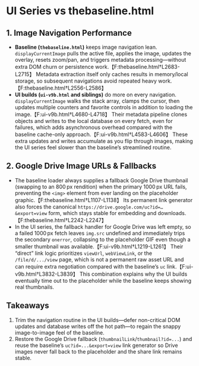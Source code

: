 # UI Series vs thebaseline.html

## 1. Image Navigation Performance
- **Baseline (`thebaseline.html`)** keeps image navigation lean. `displayCurrentImage` pulls the active file, applies the image, updates the overlay, resets zoom/pan, and triggers metadata processing—without extra DOM churn or persistence work.【F:thebaseline.html†L2683-L2715】 Metadata extraction itself only caches results in memory/local storage, so subsequent navigations avoid repeated heavy work.【F:thebaseline.html†L2556-L2586】
- **UI builds (`ui-v9b.html` and siblings)** do more on every navigation. `displayCurrentImage` walks the stack array, clamps the cursor, then updates multiple counters and favorite controls in addition to loading the image.【F:ui-v9b.html†L4680-L4718】 Their metadata pipeline clones objects and writes to the local database on every fetch, even for failures, which adds asynchronous overhead compared with the baseline cache-only approach.【F:ui-v9b.html†L4583-L4606】 These extra updates and writes accumulate as you flip through images, making the UI series feel slower than the baseline’s streamlined routine.

## 2. Google Drive Image URLs & Fallbacks
- The baseline loader always supplies a fallback Google Drive thumbnail (swapping to an 800 px rendition) when the primary 1000 px URL fails, preventing the `<img>` element from ever landing on the placeholder graphic.【F:thebaseline.html†L1107-L1138】 Its permanent link generator also forces the canonical `https://drive.google.com/uc?id=…&export=view` form, which stays stable for embedding and downloads.【F:thebaseline.html†L2242-L2247】
- In the UI series, the fallback handler for Google Drive was left empty, so a failed 1000 px fetch leaves `img.src` undefined and immediately trips the secondary `onerror`, collapsing to the placeholder GIF even though a smaller thumbnail was available.【F:ui-v9b.html†L1219-L1261】 Their “direct” link logic prioritizes `viewUrl`, `webViewLink`, or the `/file/d/.../view` page, which is not a permanent raw asset URL and can require extra negotiation compared with the baseline’s `uc` link.【F:ui-v9b.html†L3832-L3839】 This combination explains why the UI builds eventually time out to the placeholder while the baseline keeps showing real thumbnails.

## Takeaways
1. Trim the navigation routine in the UI builds—defer non-critical DOM updates and database writes off the hot path—to regain the snappy image-to-image feel of the baseline.
2. Restore the Google Drive fallback (`thumbnailLink`/`thumbnail?id=...`) and reuse the baseline’s `uc?id=...&export=view` link generator so Drive images never fall back to the placeholder and the share link remains stable.
